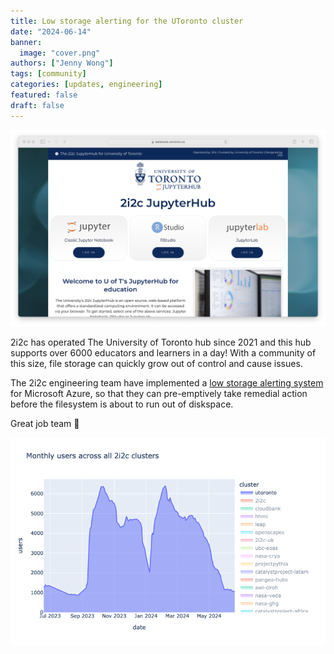 ```yaml
---
title: Low storage alerting for the UToronto cluster
date: "2024-06-14"
banner:
  image: "cover.png"
authors: ["Jenny Wong"]
tags: [community]
categories: [updates, engineering]
featured: false
draft: false
---
```


![The UToronto hub landing page](./cover.png "The UToronto hub landing page")

2i2c has operated The University of Toronto hub since 2021 and this hub supports over 6000 educators and learners in a day! With a community of this size, file storage can quickly grow out of control and cause issues.

The 2i2c engineering team have implemented a [low storage alerting system](https://github.com/2i2c-org/infrastructure/issues/3320) for Microsoft Azure, so that they can pre-emptively take remedial action before the filesystem is about to run out of diskspace.

Great job team 🚀

![UToronto hub usage](usage.png "UToronto hub usage")